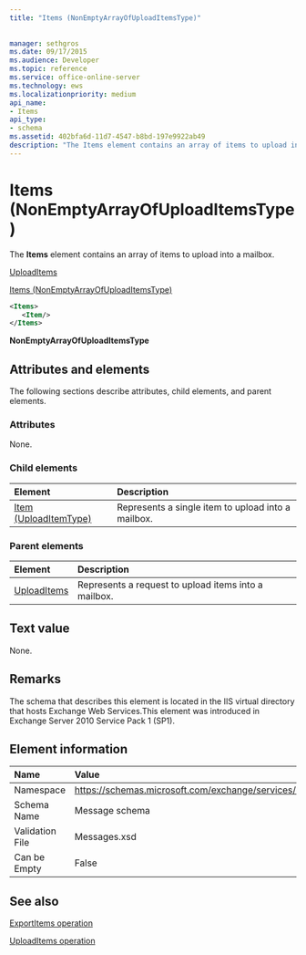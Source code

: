 ```yaml
---
title: "Items (NonEmptyArrayOfUploadItemsType)"
 
 
manager: sethgros
ms.date: 09/17/2015
ms.audience: Developer
ms.topic: reference
ms.service: office-online-server
ms.technology: ews
ms.localizationpriority: medium
api_name:
- Items
api_type:
- schema
ms.assetid: 402bfa6d-11d7-4547-b8bd-197e9922ab49
description: "The Items element contains an array of items to upload into a mailbox."
---
```


# Items (NonEmptyArrayOfUploadItemsType)

The **Items** element contains an array of items to upload into a mailbox. 
  
[UploadItems](uploaditems.md)
  
[Items (NonEmptyArrayOfUploadItemsType)](items-nonemptyarrayofuploaditemstype.md)
  
```XML
<Items>
   <Item/>
</Items>
```

 **NonEmptyArrayOfUploadItemsType**
## Attributes and elements

The following sections describe attributes, child elements, and parent elements.
  
### Attributes

None.
  
### Child elements

|**Element**|**Description**|
|:-----|:-----|
|[Item (UploadItemType)](item-uploaditemtype.md) <br/> |Represents a single item to upload into a mailbox.  <br/> |
   
### Parent elements

|**Element**|**Description**|
|:-----|:-----|
|[UploadItems](uploaditems.md) <br/> |Represents a request to upload items into a mailbox.  <br/> |
   
## Text value

None.
  
## Remarks

The schema that describes this element is located in the IIS virtual directory that hosts Exchange Web Services.This element was introduced in Exchange Server 2010 Service Pack 1 (SP1).
  
## Element information

|**Name**|**Value**|
|:-----|:-----|
|Namespace  <br/> |https://schemas.microsoft.com/exchange/services/2006/messages  <br/> |
|Schema Name  <br/> |Message schema  <br/> |
|Validation File  <br/> |Messages.xsd  <br/> |
|Can be Empty  <br/> |False  <br/> |
   
## See also



[ExportItems operation](exportitems-operation.md)
  
[UploadItems operation](uploaditems-operation.md)

